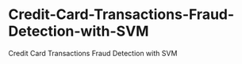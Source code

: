 # Credit-Card-Transactions-Fraud-Detection-with-SVM
Credit Card Transactions Fraud Detection with SVM
